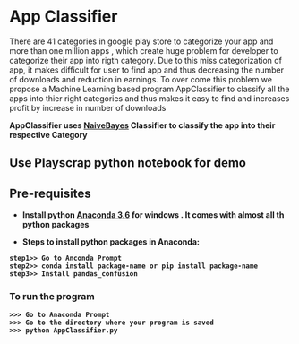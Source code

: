 # App Classifier
There are 41 categories in google play store to categorize your app and more than one million apps , which create huge problem for developer to categorize their app into rigth category. Due to this miss categorization of app, it makes difficult for user to find app and thus decreasing the number of downloads and reduction in earnings. 
To over come this problem we propose a Machine Learning based program AppClassifier to classify all the apps into thier right categories and thus makes it easy to find and increases profit by increase in number of downloads  <b />

AppClassifier uses [NaiveBayes](https://en.wikipedia.org/wiki/Naive_Bayes_classifier) Classifier to classify the app into their respective Category

## Use Playscrap python notebook for demo 

## Pre-requisites
* Install python [Anaconda 3.6](https://www.anaconda.com/download/) for windows . It comes with almost all th python packages

* Steps to install python packages in Anaconda:
```
step1>> Go to Anconda Prompt
step2>> conda install package-name or pip install package-name
step3>> Install pandas_confusion
```
### To run the program
```
>>> Go to Anaconda Prompt
>>> Go to the directory where your program is saved
>>> python AppClassifier.py
```
